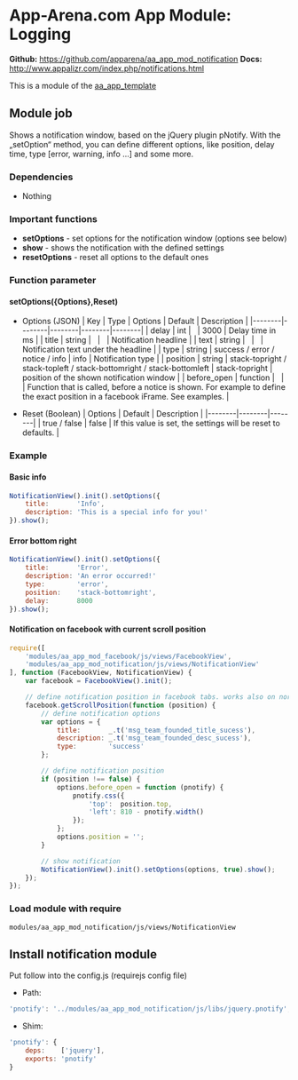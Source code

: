 # App-Arena.com App Module: Logging
**Github:** https://github.com/apparena/aa_app_mod_notification
**Docs:**   http://www.appalizr.com/index.php/notifications.html

This is a module of the [aa_app_template](https://github.com/apparena/aa_app_template)

## Module job
Shows a notification window, based on the jQuery plugin pNotify. With the „setOption“ method, you can define different options, like position, delay time, type [error, warning, info …] and some more.

### Dependencies
* Nothing

### Important functions
* **setOptions** - set options for the notification window (options see below)
* **show** - shows the notification with the defined settings
* **resetOptions** - reset all options to the default ones

### Function parameter
#### setOptions({Options},Reset)
* Options (JSON)
| Key | Type | Options | Default | Description |
|--------|--------|--------|--------|--------|
| delay | int | &nbsp; | 3000 | Delay time in ms |
| title | string | &nbsp; | &nbsp; | Notification headline |
| text | string | &nbsp; | &nbsp; | Notification text under the headline |
| type | string | success / error / notice / info | info | Notification type |
| position | string | stack-topright / stack-topleft / stack-bottomright / stack-bottomleft | stack-topright | position of the shown notification window |
| before_open | function | &nbsp; | &nbsp; | 	Function that is called, before a notice is shown. For example to define the exact position in a facebook iFrame. See examples. |

* Reset (Boolean)
| Options | Default | Description |
|--------|--------|--------|
| true / false | false | If this value is set, the settings will be reset to defaults. |

### Example
#### Basic info
```javascript
NotificationView().init().setOptions({
    title:       'Info',
    description: 'This is a special info for you!'
}).show();
```

#### Error bottom right
```javascript
NotificationView().init().setOptions({
    title:       'Error',
    description: 'An error occurred!'
    type:        'error',
    position:    'stack-bottomright',
    delay:       8000
}).show();
```

#### Notification on facebook with current scroll position
```javascript
require([
    'modules/aa_app_mod_facebook/js/views/FacebookView',
    'modules/aa_app_mod_notification/js/views/NotificationView'
], function (FacebookView, NotificationView) {
    var facebook = FacebookView().init();

    // define notification position in facebook tabs. works also on normal pages
    facebook.getScrollPosition(function (position) {
        // define notification options
        var options = {
            title:       _.t('msg_team_founded_title_sucess'),
            description: _.t('msg_team_founded_desc_sucess'),
            type:        'success'
        };

        // define notification position
        if (position !== false) {
            options.before_open = function (pnotify) {
                pnotify.css({
                    'top':  position.top,
                    'left': 810 - pnotify.width()
                });
            };
            options.position = '';
        }

        // show notification
        NotificationView().init().setOptions(options, true).show();
    });
});
```

### Load module with require
```
modules/aa_app_mod_notification/js/views/NotificationView
```

## Install notification module
Put follow into the config.js (requirejs config file)

* Path:
```javascript
'pnotify': '../modules/aa_app_mod_notification/js/libs/jquery.pnotify',
```

* Shim:
```javascript
'pnotify': {
	deps:    ['jquery'],
	exports: 'pnotify'
}
```